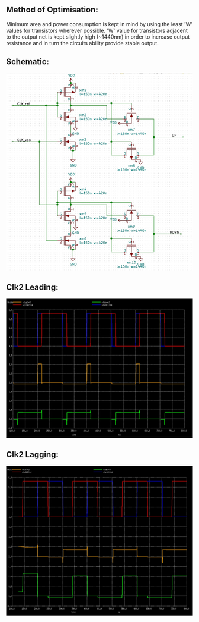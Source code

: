 <h2> Method of Optimisation: </h2>

Minimum area and power consumption is kept in mind by using the least 'W' values for transistors wherever possible.
'W' value for transistors adjacent to the output net is kept slightly high (~1440nm) in order to increase output resistance and in turn the circuits ability provide stable output.

<h2> Schematic: </h2>

![](PD_10T.jpg)


<h2> Clk2 Leading: </h2>

![](PD_10T_waveform.jpg)


<h2> Clk2 Lagging: </h2>

![](PD_10T_waveform2.jpg)
